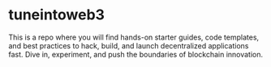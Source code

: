 # tuneintoweb3
This is a repo where you will find hands-on starter guides, code templates, and best practices to hack, build, and launch decentralized applications fast.   Dive in, experiment, and push the boundaries of blockchain innovation.
